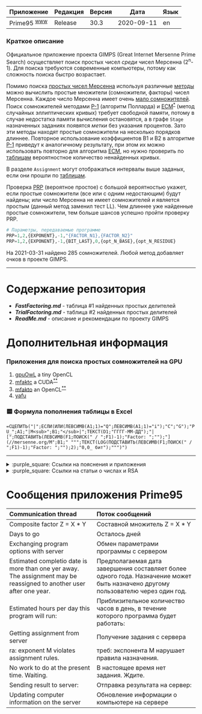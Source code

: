 [License]: //creativecommons.org/licenses/by-nc-sa/4.0/deed.ru

|Приложение|Редакция|Версия|Дата|Язык
|:--- |:--- |:--- |:---:|:--- 
|Prime95 <sup>[www]</sup>|Release|30.3|2020-09-11|en

[www]: //mersenne.org/download/ "Download"

### Краткое описание

Официальное приложение проекта GIMPS (Great Internet Mersenne Prime Search) осуществляет поиск простых чисел 
*среди* чисел Мерсенна (2<sup>n</sup>-1). Для поиска требуются современные компьютеры, потому как сложность 
поиска быстро возрастает.

Помимо поиска [простых чисел Мерсенна] используя различные [методы] можно вычислить простые множители 
(сомножители, факторы) чисел Мерсенна. Каждое число Мерсенна имеет очень [мало сомножителей].  
Поиск сомножителей методами [P-1] (алгоритм Полларда) и [ECM]<sup>[*]</sup> (метод случайных эллиптических 
кривых) требует свободной памяти, потому в случае недостатка памяти вычисления остановятся, а в графе `Stage` 
назначенных заданиях появятся *метки* без указания процентов. Зато эти методы находят простые сомножители 
на несколько порядков длиннее. Повторное использование коэффициентов B1 и B2 в алгоритме [P-1] приведут 
к аналогичному результату, при этом их можно использовать повторно для алгоритма [ECM], но нужно проверить 
по [таблицам] вероятностное количество ненайденных кривых.  

В разделе `Assignment` могут отображаться интервалы выше заданых, если они прошли по [таблицам].  

Проверка [PRP] (вероятное простое) с большой вероятностью укажет, если простые сомножители (все или с одним 
недостающим) будут найдены; или число Мерсенна не имеет сомножителей и является простым (данный метод заменил 
тест LL). Чем длиннее уже найденные простые сомножители, тем больше шансов успешно пройти проверку PRP.
``` tf
# Параметры, передаваемые программе
PRP=1,2,{EXPONENT},-1,"{FACTOR_N1},{FACTOR_N2}"
PRP=1,2,{EXPONENT},-1,{BIT_LAST},0,{opt_N_BASE},{opt_N_RESIDUE}
```

На 2021-03-31 найдено 285 сомножителей. Любой метод добавляет очков в проекте GIMPS.

[простых чисел Мерсенна]: //www.mersenne.ca/prime.php
[методы]: //www.mersenne.org/various/math.php
[мало сомножителей]: //www.mersenne.ca/manyfactors.php
[P-1]: //www.mersenne.ca/p1missed.php?min=1&max=999999999
[ECM]: //www.mersenneforum.org/showthread.php?t=194
[*]: //www.mersenneforum.org/showpost.php?p=1406&postcount=19
[таблицам]: //www.mersenne.org/report_ecm/ "Значение 'Done' вероятно не лжёт"
[PRP]: //www.mersenne.ca/prp.php?show=2&min_exponent=1213&max_exponent=4871

---
# Содержание репозитория

- ***FastFactoring.md*** - таблица #1 найденных простых делителей
- ***TrialFactoring.md*** - таблица #2 найденных простых делителей
- ***ReadMe.md*** - описание и рекомендации по проекту GIMPS


# Дополнительная информация

### Приложения для поиска простых сомножителей на GPU

1. [gpuOwL] a tiny OpenCL 
2. [mfaktc] a CUDA<sup>[**]</sup> 
3. [mfakto] an OpenCL<sup>[**]</sup> 
4. [yafu] 

[gpuOwL]: //www.mersenneforum.org/forumdisplay.php?f=171
[mfaktc]: //www.mersenneforum.org/showthread.php?t=12827
[mfakto]: //www.mersenneforum.org/showthread.php?t=15646
[yafu]: //www.mersenneforum.org/showthread.php?p=488202
[**]: //www.mersenne.ca/tf1G.php

### :yellow_square: Формула пополнения таблицы в Excel

`=СЦЕПИТЬ("|";ЕСЛИ(ИЛИ(ЛЕВСИМВ(A1;1)="Q";ЛЕВСИМВ(A1;1)="i");"C";"G");"PU_";A1;"|M<sub>";B1;"</sub>|";ТЕКСТ(D1;"ГГГГ-ММ-ДД");"|[";ПОДСТАВИТЬ(ЛЕВСИМВ(F1;ПОИСК(" / ";F1)-1);"Factor: ";"");"](//mersenne.org/M";B1;" """;ТЕКСТ(LOG(ПОДСТАВИТЬ(ЛЕВСИМВ(F1;ПОИСК(" / ";F1)-1);"Factor: ";"");2);"0,0_ бит");""")")`

---
<details>
<summary>:purple_square: Ссылки на пояснения и приложения</summary><br />

1. [Простые числа Мерсенна и Тест Люка-Лемера](//habr.com/post/327342/ "RU, 2017-04-25")
2. [Mersenne Prime](//download.mersenne.ca/ "EN")
3. **[factordb.com](http://factordb.com/index.php?query=2^1213-1 "EN")**
4. [Proving primality](//primes.utm.edu/prove/ "EN, 2018-01-03")
5. [Mersenne Numbers with no Known Factors](//www.mersenne.org/report_factoring_effort/?exp_lo=2&exp_hi=7650&bits_lo=64&bits_hi=70&exassigned=1 "EN")
6. [Эффективные алгоритмы факторизации](http://www.e-maxx-ru.1gb.ru/algo/factorization "RU, 2008-06-10")

</details>

<details>
<summary>:purple_square: Ссылки на статьи о числах и RSA</summary><br />

1. [Решето Эратосфена и Аткина](//habr.com/post/133037/ "RU, 2011-11-21")
2. [Математик совершил прорыв в теории простых чисел-близнецов](//habr.com/post/180259/ "RU, 2013-05-20")
3. [База данных простых чисел](//habr.com/post/246789/ "RU, 2014-12-25")
4. [Алгоритмы быстрого вычисления факториала](//habr.com/post/255761/ "RU, 2015-04-14")
5. [5 способов вычисления чисел Фибоначчи](//habr.com/post/261159/ "RU, 2015-06-25")
6. [Математик уменьшил расход памяти для решета Эратосфена](//habr.com/post/369713/ "RU, 2016-09-27")
7. [Красота чисел. Как быстро вычислять в уме](//habr.com/post/398589/ "RU, 2016-10-23")
8. [Быстрое вычисление факториала - PrimeSwing](//habr.com/post/323770/ "RU, 2017-04-29")
9. [Найдено самое большое обобщённое число Ферма](//habr.com/post/406485/ "RU, 2017-09-05")
10. **[Серьезная уязвимость в библиотеке шифрования подрывает безопасность миллионов крипто-ключей](//habr.com/post/340230/ "RU, 2017-10-16")**
11. [Математики доказали, что неприводимые многочлены не имеют простых множителей](//habr.com/post/436110/ "RU, 2019-01-16")
12. [Почему единицу не относят к простым числам](//habr.com/post/450838/ "RU, 2019-05-07")
13. [Тесты Ферма и Миллера-Рабина на простоту](//habr.com/post/486116/ "RU, 2020-01-29")
14. [Таинственная математика совершенства](//habr.com/post/547602/ "RU, 2021-03-18")

</details>


# Сообщения приложения Prime95

|Communication thread|Поток сообщений
|:--- |:--- 
|Composite factor Z = X * Y|Составной множитель Z = X * Y
|Days to go|Осталось дней
|Exchanging program options with server|Обмен параметрами программы с сервером
|Estimated completio date is more than one yer away. The assignment may be reassigned to another user after one year.|Предполагаемая дата завершения составляет более одного года. Назначение может быть назначено другому пользователю через один год.
|Estimated hours per day this program will run:|Приблизительное количество часов в день, в течение которого программа будет работать:
|Getting assignment from server|Получение задания с сервера
|ra: exponent M violates assignment rules.|треб: экспонента M нарушает правила назначения.
|No work to do at the present time. Waiting.|В настоящее время нет задания. Ждите.
|Sending result to server:|Отправка результата на сервер:
|Updating computer information on the server|Обновление информации о компьютере на сервере

# 

